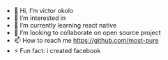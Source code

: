 - 👋 Hi, I’m victor okolo
- 👀 I’m interested in
- 🌱 I’m currently learning react native
- 💞️ I’m looking to collaborate on open source project
- 📫 How to reach me https://github.com/most-pure
- ⚡ Fun fact: i created facebook 

<!---
most-pure/most-pure is a ✨ special ✨ repository because its `README.md` (this file) appears on your GitHub profile.
You can click the Preview link to take a look at your changes.
--->
